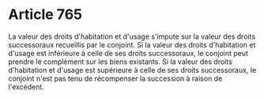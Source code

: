 # Article 765

La valeur des droits d'habitation et d'usage s'impute sur la valeur des droits successoraux recueillis par le conjoint.   Si la valeur des droits d'habitation et d'usage est inférieure à celle de ses droits successoraux, le conjoint peut prendre le complément sur les biens existants.   Si la valeur des droits d'habitation et d'usage est supérieure à celle de ses droits successoraux, le conjoint n'est pas tenu de récompenser la succession à raison de l'excédent.
